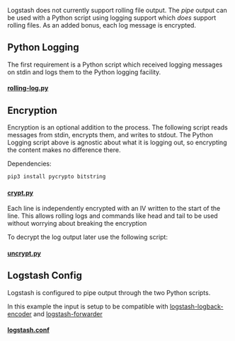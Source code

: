 Logstash does not currently support rolling file output. The _pipe_ output can be used with a Python script using 
logging support which *does* support rolling files.
As an added bonus, each log message is encrypted.

## Python Logging
The first requirement is a Python script which received logging messages on stdin and logs them to the Python logging facility.

#### [rolling-log.py](https://github.com/idlerun/logstash-rolling-encrypted/blob/master/rolling-log.py)


## Encryption
Encryption is an optional addition to the process. The following script reads messages from stdin, encrypts them, and writes to stdout. The Python Logging script above is agnostic about what it is logging out, so encrypting the content makes no difference there.

Dependencies:

~~~bash
pip3 install pycrypto bitstring
~~~

#### [crypt.py](https://github.com/idlerun/logstash-rolling-encrypted/blob/master/crypt.py)

Each line is independently encrypted with an IV written to the start of the line. This allows rolling logs and commands like head and tail to be used without worrying about breaking the encryption

To decrypt the log output later use the following script:

#### [uncrypt.py](https://github.com/idlerun/logstash-rolling-encrypted/blob/master/uncrypt.py)


## Logstash Config
Logstash is configured to pipe output through the two Python scripts.

In this example the input is setup to be compatible with [logstash-logback-encoder](https://github.com/logstash/logstash-logback-encoder) and [logstash-forwarder](https://github.com/elastic/logstash-forwarder)

#### [logstash.conf](https://github.com/idlerun/logstash-rolling-encrypted/blob/master/logstash.conf)
